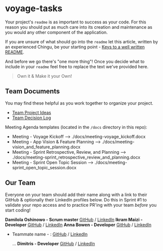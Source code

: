 # voyage-tasks

Your project's `readme` is as important to success as your code. For 
this reason you should put as much care into its creation and maintenance
as you would any other component of the application.

If you are unsure of what should go into the `readme` let this article,
written by an experienced Chingu, be your starting point - 
[Keys to a well written README](https://tinyurl.com/yk3wubft).

And before we go there's "one more thing"! Once you decide what to include
in your `readme` feel free to replace the text we've provided here.

> Own it & Make it your Own!

## Team Documents

You may find these helpful as you work together to organize your project.

- [Team Project Ideas](./docs/team_project_ideas.md)
- [Team Decision Log](./docs/team_decision_log.md)

Meeting Agenda templates (located in the `/docs` directory in this repo):

- Meeting - Voyage Kickoff --> ./docs/meeting-voyage_kickoff.docx
- Meeting - App Vision & Feature Planning --> ./docs/meeting-vision_and_feature_planning.docx
- Meeting - Sprint Retrospective, Review, and Planning --> ./docs/meeting-sprint_retrospective_review_and_planning.docx
- Meeting - Sprint Open Topic Session --> ./docs/meeting-sprint_open_topic_session.docx

## Our Team

Everyone on your team should add their name along with a link to their GitHub
& optionally their LinkedIn profiles below. Do this in Sprint #1 to validate
your repo access and to practice PR'ing with your team *before* you start
coding!

 **Damilola Oshinowo - Scrum master** [GitHub](https://github.com/dami-boy) / [LinkedIn](https://linkedin.com/in/damilola-oshinowo)
 **Ikram Maizi - Developer** [GitHub](https://github.com/ikrammaizi) / [LinkedIn](https://www.linkedin.com/in/ikram-maizi-6142011bb/)
 **Anna Bowen - Developer** [GitHub](https://github.com/bowenanna) / [LinkedIn](https://www.linkedin.com/in/realannabowen/)  
- Teammate name - : [GitHub](https://github.com/ghaccountname) / [LinkedIn](https://linkedin.com/in/liaccountname)

   ...
**Dimitris - Developer** [GitHub](https://github.com/dimitriost1) / [LinkedIn](https://www.linkedin.com/in/dimitrios-t-0bb8aa257/)

